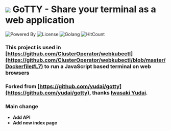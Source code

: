 # ![](https://raw.githubusercontent.com/KubeOperator/webkubectl/gotty/master/resources/favicon.png) GoTTY - Share your terminal as a web application

![Powered By](https://img.shields.io/badge/Powered%20By-FIT2CLOUD-blueviolet)
![License](https://img.shields.io/badge/License-MIT-red)
![Golang](https://img.shields.io/badge/golang-1.12-brightgreen)
![HitCount](http://hits.dwyl.io/webkubectl/webkubectl.svg)

### This project is used in [https://github.com/ClusterOperator/webkubectl](https://github.com/ClusterOperator/webkubectl/blob/master/Dockerfile#L7)  to run a JavaScript based terminal on web browsers

### Forked from [https://github.com/yudai/gotty](https://github.com/yudai/gotty), thanks [Iwasaki Yudai](https://github.com/yudai/gotty).

### Main change
-  **Add API**
-  **Add new index page**
